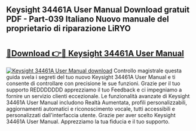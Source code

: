 ## Keysight 34461A User Manual Download gratuit PDF - Part-039 Italiano Nuovo manuale del proprietario di riparazione LiRYO

# <h2><a href="http://dfdckt.blite.top/?on=Keysight+34461A+User+Manual">🔗Download 👉🔴 Keysight 34461A User Manual</a></h2>

[![Keysight 34461A User Manual download](https://i.imgur.com/lujVjoI.png)](http://dfdckt.blite.top/?on=Keysight+34461A+User+Manual)
Controllo magistrale questa guida svela i segreti del tuo nuovo Keysight 34461A User Manual e ti consente di controllare con precisione le sue funzioni. Grazie per il tuo supporto REDDDDDDD apprezziamo il tuo Feedback e ci impegniamo a fornire un servizio clienti eccezionale. Le funzionalità avanzate di Keysight 34461A User Manual includono Realtà Aumentata, profili personalizzabili, aggiornamenti automatici e riconoscimento vocale, tutti accessibili e personalizzati dall'interfaccia utente. Grazie per aver scelto Keysight 34461A User Manual. Apprezziamo la tua fiducia e il tuo supporto.
